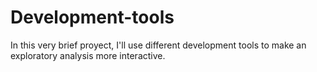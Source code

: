 # Development-tools
In this very brief proyect, I'll use different development tools to make an exploratory analysis more interactive.
